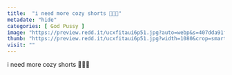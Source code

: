 ```yaml
---
title:  "i need more cozy shorts 🤗🤫🥰"
metadate: "hide"
categories: [ God Pussy ]
image: "https://preview.redd.it/ucxfitaui6p51.jpg?auto=webp&s=407dda91f8ef4a0a80210a39fb3ae0d91c54810a"
thumb: "https://preview.redd.it/ucxfitaui6p51.jpg?width=1080&crop=smart&auto=webp&s=84a40b251bc96610ff2869624772e623091a0b88"
visit: ""
---
```

i need more cozy shorts 🤗🤫🥰
